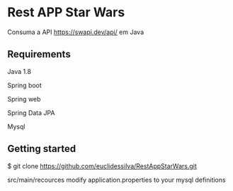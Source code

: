 # Rest APP Star Wars

Consuma a API https://swapi.dev/api/ em Java

## Requirements

Java 1.8

Spring boot

Spring web

Spring Data JPA

Mysql

## Getting started

$ git clone https://github.com/euclidessilva/RestAppStarWars.git

src/main/recources modify application.properties to your mysql definitions

